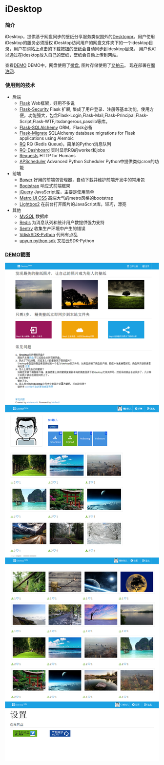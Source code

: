 iDesktop
========

### 简介
iDesktop，提供基于网盘同步的壁纸分享服务类似国外的[Desktoppr](https://www.desktoppr.co)。用户使用iDesktop的服务必须授权
iDesktop访问用户的网盘文件夹下的一个idesktop目录，用户在网站上点击的下载按钮的壁纸会自动同步到idesktop目录。
用户也可以通过在idesktop放入自己的壁纸，壁纸会自动上传到网站。

查看[DEMO](http://idesktop.sturgeon.mopaas.com/)
DEMO中，网盘使用了[微盘](http://vdisk.weibo.com/), 图片存储使用了[又拍云](https://www.upyun.com)。
现在部署在[魔泊网](http://www.mopaas.com/portal.jsp).


### 使用到的技术
- 后端
    - [Flask](http://flask.pocoo.org/) Web框架，好用不多说
    - [Flask-Security](http://pythonhosted.org/Flask-Security/index.html) Flask 扩展,
    集成了用户登录、注册等基本功能，使用方便，功能强大，包含Flask-Login,Flask-Mail,Flask-Principal,Flask-Script,Flask-WTF,itsdangerous,passlib等库。
    - [Flask-SQLAlchemy](http://pythonhosted.org/Flask-SQLAlchemy/) ORM，Flask必备
    - [Flask-Migrate](https://github.com/miguelgrinberg/Flask-Migrate)
    SQLAlchemy database migrations for Flask applications using Alembic
    - [RQ](http://python-rq.org/) RQ (Redis Queue)，简单的Python消息队列
    - [RQ-Dashboard](https://github.com/nvie/rq-dashboard) 实时显示RQ的worker和jobs
    - [Requests](http://docs.python-requests.org/en/latest/) HTTP for Humans
    - [APScheduler](http://pythonhosted.org/APScheduler/#advanced-python-scheduler)
    Advanced Python Scheduler Python中提供类似cron的功能
- 前端
    - [Bower](http://bower.io/) 好用的前端包管理器，自动下载并维护前端开发中的常用包
    - [Bootstrap](http://getbootstrap.com/) 响应式前端框架
    - [jQuery](http://jquery.com/) JavaScript库，主要是使用简单
    - [Metro UI CSS](http://metroui.org.ua/) 高端大气的metro风格的bootstrap
    - [Lightbox2](http://lokeshdhakar.com/projects/lightbox2/) 在前台打开图片的JavaScript库，轻巧，漂亮
- 其他
    - [MySQL](http://www.mysql.com/) 数据库
    - [Redis](http://redis.io/) 为消息队列和统计用户数提供强力支持
    - [Sentry](https://getsentry.com/welcome/) 收集生产环境中产生的错误
    - [VdiskSDK-Python](https://github.com/CloudSide/VdiskSDK-Python) 代码有点乱
    - [upyun python sdk](https://github.com/upyun/python-sdk/) 又拍云SDK-Python

### [DEMO](http://idesktop.sturgeon.mopaas.com/)截图
![欢迎界面](screenshots/welcome.png)
![用户主页](screenshots/user_profile.png)
![首页](screenshots/index.png)
![设置界面](screenshots/setting.png)